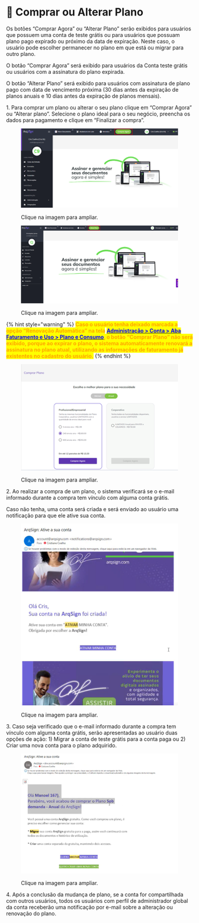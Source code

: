 # 🛒 Comprar ou Alterar Plano

Os botões “Comprar Agora” ou “Alterar Plano” serão exibidos para usuários que possuem uma conta de teste grátis ou para usuários que possuam plano pago expirado ou próximo da data de expiração. Neste caso, o usuário pode escolher permanecer no plano em que está ou migrar para outro plano. &#x20;

O botão “Comprar Agora” será exibido para usuários da Conta teste grátis ou usuários com a assinatura do plano expirada.&#x20;

O botão “Alterar Plano” será exibido para usuários com assinatura de plano pago com data de vencimento próxima (30 dias antes da expiração de planos anuais e 10 dias antes da expiração de planos mensais).&#x20;

1\. Para comprar um plano ou alterar o seu plano clique em “Comprar Agora” ou “Alterar plano”. Selecione o plano ideal para o seu negócio, preencha os dados para pagamento e clique em “Finalizar a compra”.

<figure><img src="../.gitbook/assets/compra1.png" alt=""><figcaption><p>Clique na imagem para ampliar.</p></figcaption></figure>

<figure><img src="../.gitbook/assets/Screenshot_2.png" alt=""><figcaption><p>Clique na imagem para ampliar.</p></figcaption></figure>

{% hint style="warning" %}
<mark style="color:orange;">**Caso o usuário tenha deixado marcada a opção “Renovação Automática” na tela**</mark> [<mark style="color:blue;">**Administração > Conta > Aba Faturamento e Uso > Plano e Consumo**</mark>](../administracao/administracao/conta.md#plano-e-consumo)<mark style="color:orange;">**, o botão “Comprar Plano” não será exibido, porque ao expirar o plano, o sistema automaticamente renovará a assinatura no plano atual, utilizando as informações de faturamento já existentes no cadastro do usuário.**</mark> &#x20;
{% endhint %}

<figure><img src="../.gitbook/assets/compra3.png" alt=""><figcaption><p>Clique na imagem para ampliar.</p></figcaption></figure>

2\. Ao realizar a compra de um plano, o sistema verificará se o e-mail informado durante a compra tem vínculo com alguma conta grátis.

Caso não tenha, uma conta será criada e será enviado ao usuário uma notificação para que ele ative sua conta.

<figure><img src="../.gitbook/assets/compra6.png" alt=""><figcaption><p>Clique na imagem para ampliar.</p></figcaption></figure>

3\. Caso seja verificado que o e-mail informado durante a compra tem vínculo com alguma conta grátis, serão apresentadas ao usuário duas opções de ação: 1) Migrar a conta de teste grátis para a conta paga ou 2) Criar uma nova conta para o plano adquirido.

<figure><img src="../.gitbook/assets/compra5.png" alt=""><figcaption><p>Clique na imagem para ampliar.</p></figcaption></figure>

4\. Após a conclusão da mudança de plano, se a conta for compartilhada com outros usuários, todos os usuários com perfil de administrador global da conta receberão uma notificação por e-mail sobre a alteração ou renovação do plano.&#x20;
